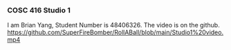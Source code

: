 ### COSC 416 Studio 1
I am Brian Yang, Student Number is 48406326.
The video is on the github.
https://github.com/SuperFireBomber/RollABall/blob/main/Studio1%20video.mp4
